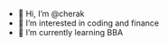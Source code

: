 - 👋 Hi, I’m @cherak
- 👀 I’m interested in coding and finance
- 🌱 I’m currently learning BBA 


<!---
cherak/cherak is a ✨ special ✨ repository because its `README.md` (this file) appears on your GitHub profile.
You can click the Preview link to take a look at your changes.
--->

